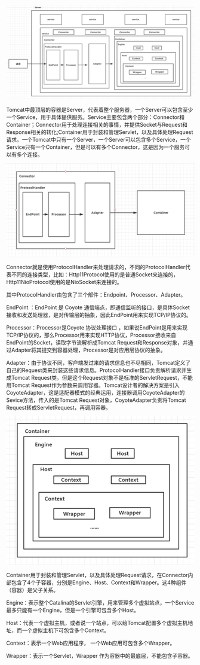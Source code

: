 ![image-20200221162106982](tomcat体系架构.assets/image-20200221162106982.png)

Tomcat中最顶层的容器是Server，代表着整个服务器，一个Server可以包含至少一个Service，用于具体提供服务。Service主要包含两个部分：Connector和Container；Connector用于处理连接相关的事情，并提供Socket与Request和Response相关的转化;Container用于封装和管理Servlet，以及具体处理Request请求。一个Tomcat中只有一个Server，一个Server可以包含多个Service，一个Service只有一个Container，但是可以有多个Connector，这是因为一个服务可以有多个连接。

![image-20200221162631350](tomcat体系架构.assets/image-20200221162631350.png)

Connector就是使用ProtocolHandler来处理请求的，不同的ProtocolHandler代表不同的连接类型，比如：Http11Protocol使用的是普通Socket来连接的，Http11NioProtocol使用的是NioSocket来连接的。

其中ProtocolHandler由包含了三个部件：Endpoint、Processor、Adapter。

EndPoint ：EndPoint 是 Coyote 通信端点，即通信监听的接⼝，是具体Socket接收和发送处理器，是对传输层的抽象，因此EndPoint⽤来实现TCP/IP协议的。

Processor：Processor是Coyote 协议处理接⼝ ，如果说EndPoint是⽤来实现TCP/IP协议的，那么Processor⽤来实现HTTP协议，Processor接收来⾃EndPoint的Socket，读取字节流解析成Tomcat Request和Response对象，并通过Adapter将其提交到容器处理，Processor是对应⽤层协议的抽象。

Adapter：由于协议不同，客户端发过来的请求信息也不尽相同，Tomcat定义了⾃⼰的Request类来封装这些请求信息。ProtocolHandler接⼝负责解析请求并⽣成Tomcat Request类。但是这个Request对象不是标准的ServletRequest，不能⽤Tomcat Request作为参数来调⽤容器。Tomcat设计者的解决⽅案是引⼊CoyoteAdapter，这是适配器模式的经典运⽤，连接器调⽤CoyoteAdapter的Sevice⽅法，传⼊的是Tomcat Request对象，CoyoteAdapter负责将Tomcat Request转成ServletRequest，再调⽤容器。

![image-20200221162754235](tomcat体系架构.assets/image-20200221162754235.png)

Container用于封装和管理Servlet，以及具体处理Request请求，在Connector内部包含了4个子容器，分别是Engine、Host、Context和Wrapper。这4种组件（容器）是⽗⼦关系。

Engine：表示整个Catalina的Servlet引擎，⽤来管理多个虚拟站点，⼀个Service最多只能有⼀个Engine，但是⼀个引擎可包含多个Host。

Host：代表⼀个虚拟主机，或者说⼀个站点，可以给Tomcat配置多个虚拟主机地址，⽽⼀个虚拟主机下可包含多个Context。

Context：表示⼀个Web应⽤程序， ⼀个Web应⽤可包含多个Wrapper。

Wrapper：表示⼀个Servlet，Wrapper 作为容器中的最底层，不能包含⼦容器。